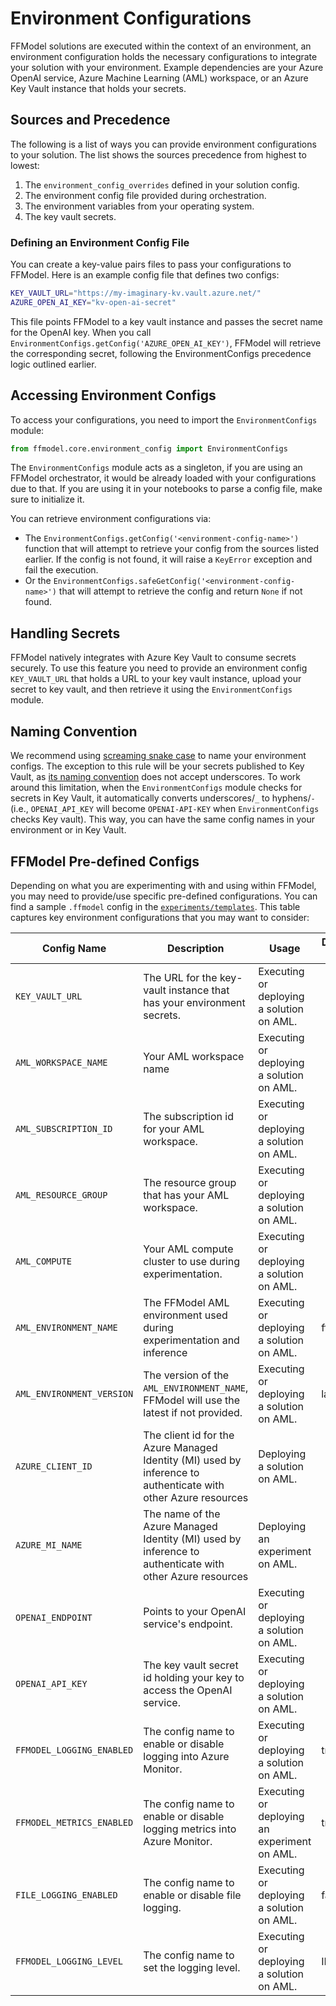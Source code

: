 # Environment Configurations

FFModel solutions are executed within the context of an environment,
an environment configuration holds the necessary configurations to integrate your solution with your environment.
Example dependencies are your Azure OpenAI service, Azure Machine Learning (AML) workspace, or an Azure Key Vault instance that holds your secrets.

## Sources and Precedence

The following is a list of ways you can provide environment configurations to your solution.
The list shows the sources precedence from highest to lowest:

1. The `environment_config_overrides` defined in your solution config.
2. The environment config file provided during orchestration.
3. The environment variables from your operating system.
4. The key vault secrets.

### Defining an Environment Config File

You can create a key-value pairs files to pass your configurations to FFModel.
Here is an example config file that defines two configs:

```sh
KEY_VAULT_URL="https://my-imaginary-kv.vault.azure.net/"
AZURE_OPEN_AI_KEY="kv-open-ai-secret"
```

This file points FFModel to a key vault instance and passes the secret name for the OpenAI key.
When you call `EnvironmentConfigs.getConfig('AZURE_OPEN_AI_KEY')`, FFModel will retrieve the corresponding secret, following the EnvironmentConfigs precedence logic outlined earlier.

## Accessing Environment Configs

To access your configurations, you need to import the `EnvironmentConfigs` module:

```python
from ffmodel.core.environment_config import EnvironmentConfigs
```

The `EnvironmentConfigs` module acts as a singleton, if you are using an FFModel orchestrator, it would be already loaded with your configurations due to that.
If you are using it in your notebooks to parse a config file, make sure to initialize it.

You can retrieve environment configurations via:

- The `EnvironmentConfigs.getConfig('<environment-config-name>')` function that will attempt to retrieve your config from the sources listed earlier. If the config is not found, it will raise a `KeyError` exception and fail the execution.
- Or the `EnvironmentConfigs.safeGetConfig('<environment-config-name>')` that will attempt to retrieve the config and return `None` if not found.

## Handling Secrets

FFModel natively integrates with Azure Key Vault to consume secrets securely.
To use this feature you need to provide an environment config `KEY_VAULT_URL` that holds a URL to your key vault instance, upload your secret to key vault, and then retrieve it using the `EnvironmentConfigs` module.

## Naming Convention

We recommend using [screaming snake case](https://en.wikipedia.org/wiki/Snake_case) to name your environment configs.
The exception to this rule will be your secrets published to Key Vault, as [its naming convention](https://azure.github.io/PSRule.Rules.Azure/en/rules/Azure.KeyVault.SecretName/#:~:text=The%20requirements%20for%20Key%20Vault,unique%20within%20a%20Key%20Vault.) does not accept underscores.
To work around this limitation, when the `EnvironmentConfigs` module checks for secrets in Key Vault, it automatically converts underscores/`_` to hyphens/`-` (i.e., `OPENAI_API_KEY` will become `OPENAI-API-KEY` when `EnvironmentConfigs` checks Key vault).
This way, you can have the same config names in your environment or in Key Vault.

## FFModel Pre-defined Configs

Depending on what you are experimenting with and using within FFModel, you may need to provide/use specific pre-defined configurations.
You can find a sample `.ffmodel` config in the [`experiments/templates`](../../experiments/templates/.ffmodel.sample).
This table captures key environment configurations that you may want to consider:

| Config Name | Description | Usage | Default value |
| - | - | - | - |
| `KEY_VAULT_URL` | The URL for the key-vault instance that has your environment secrets. | Executing or deploying a solution on AML. | |
| `AML_WORKSPACE_NAME` | Your AML workspace name | Executing or deploying a solution on AML. | |
| `AML_SUBSCRIPTION_ID` | The subscription id for your AML workspace. | Executing or deploying a solution on AML. | |
| `AML_RESOURCE_GROUP` | The resource group that has your AML workspace. | Executing or deploying a solution on AML. | |
| `AML_COMPUTE` | Your AML compute cluster to use during experimentation. | Executing or deploying a solution on AML. | |
| `AML_ENVIRONMENT_NAME` | The FFModel AML environment used during experimentation and inference | Executing or deploying a solution on AML. | ffmodel |
| `AML_ENVIRONMENT_VERSION` | The version of the `AML_ENVIRONMENT_NAME`, FFModel will use the latest if not provided. | Executing or deploying a solution on AML. | latest |
| `AZURE_CLIENT_ID` | The client id for the Azure Managed Identity (MI) used by inference to authenticate with other Azure resources | Deploying a solution on AML. | |
| `AZURE_MI_NAME` | The name of the Azure Managed Identity (MI) used by inference to authenticate with other Azure resources | Deploying an experiment on AML. | |
| `OPENAI_ENDPOINT` | Points to your OpenAI service's endpoint. | Executing or deploying a solution on AML. | |
| `OPENAI_API_KEY` | The key vault secret id holding your key to access the OpenAI service. | Executing or deploying a solution on AML. | |
| `FFMODEL_LOGGING_ENABLED` | The config name to enable or disable logging into Azure Monitor. | Executing or deploying a solution on AML. | true|
| `FFMODEL_METRICS_ENABLED` | The config name to enable or disable logging metrics into Azure Monitor. | Executing or deploying an experiment on AML. | true|
| `FILE_LOGGING_ENABLED` | The config name to enable or disable file logging. | Executing or deploying a solution on AML. | false |
| `FFMODEL_LOGGING_LEVEL` | The config name to set the logging level. | Executing or deploying a solution on AML. | INFO |
